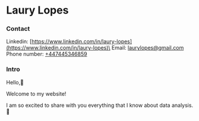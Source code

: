# Laury Lopes

### Contact
Linkedin: [https://www.linkedin.com/in/laury-lopes](https://www.linkedin.com/in/laury-lopes)\
Email: [laurylopes@gmail.com](laurylopes@gmail.com)\
Phone number: [+447445346859](tel:0447445346859)

### Intro
Hello,👋  

Welcome to my website! 

I am so excited to share with you everything that I know about data analysis. 🧚 

